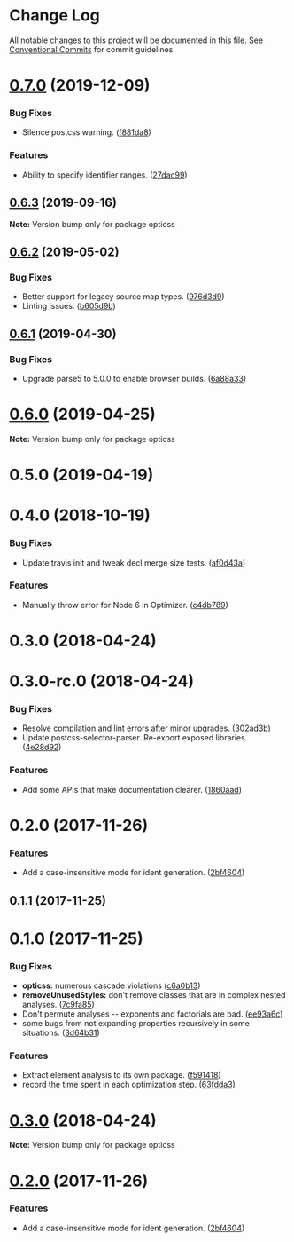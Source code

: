 # Change Log

All notable changes to this project will be documented in this file.
See [Conventional Commits](https://conventionalcommits.org) for commit guidelines.

# [0.7.0](https://github.com/linkedin/opticss/compare/opticss@0.6.3...opticss@0.7.0) (2019-12-09)


### Bug Fixes

* Silence postcss warning. ([f881da8](https://github.com/linkedin/opticss/commit/f881da8))


### Features

* Ability to specify identifier ranges. ([27dac99](https://github.com/linkedin/opticss/commit/27dac99))





## [0.6.3](https://github.com/linkedin/opticss/compare/opticss@0.6.2...opticss@0.6.3) (2019-09-16)

**Note:** Version bump only for package opticss





## [0.6.2](https://github.com/linkedin/opticss/compare/opticss@0.6.1...opticss@0.6.2) (2019-05-02)


### Bug Fixes

* Better support for legacy source map types. ([976d3d9](https://github.com/linkedin/opticss/commit/976d3d9))
* Linting issues. ([b605d9b](https://github.com/linkedin/opticss/commit/b605d9b))





## [0.6.1](https://github.com/linkedin/opticss/compare/opticss@0.6.0...opticss@0.6.1) (2019-04-30)


### Bug Fixes

* Upgrade parse5 to 5.0.0 to enable browser builds. ([6a88a33](https://github.com/linkedin/opticss/commit/6a88a33))





# [0.6.0](https://github.com/linkedin/opticss/compare/opticss@0.5.0...opticss@0.6.0) (2019-04-25)

**Note:** Version bump only for package opticss





# 0.5.0 (2019-04-19)



# 0.4.0 (2018-10-19)


### Bug Fixes

* Update travis init and tweak decl merge size tests. ([af0d43a](https://github.com/linkedin/opticss/commit/af0d43a))


### Features

* Manually throw error for Node 6 in Optimizer. ([c4db789](https://github.com/linkedin/opticss/commit/c4db789))



# 0.3.0 (2018-04-24)



# 0.3.0-rc.0 (2018-04-24)


### Bug Fixes

* Resolve compilation and lint errors after minor upgrades. ([302ad3b](https://github.com/linkedin/opticss/commit/302ad3b))
* Update postcss-selector-parser. Re-export exposed libraries. ([4e28d92](https://github.com/linkedin/opticss/commit/4e28d92))


### Features

* Add some APIs that make documentation clearer. ([1860aad](https://github.com/linkedin/opticss/commit/1860aad))



# 0.2.0 (2017-11-26)


### Features

* Add a case-insensitive mode for ident generation. ([2bf4604](https://github.com/linkedin/opticss/commit/2bf4604))



## 0.1.1 (2017-11-25)



# 0.1.0 (2017-11-25)


### Bug Fixes

* **opticss:** numerous cascade violations ([c6a0b13](https://github.com/linkedin/opticss/commit/c6a0b13))
* **removeUnusedStyles:** don't remove classes that are in complex nested analyses. ([7c9fa85](https://github.com/linkedin/opticss/commit/7c9fa85))
* Don't permute analyses -- exponents and factorials are bad. ([ee93a6c](https://github.com/linkedin/opticss/commit/ee93a6c))
* some bugs from not expanding properties recursively in some situations. ([3d64b31](https://github.com/linkedin/opticss/commit/3d64b31))


### Features

* Extract element analysis to its own package. ([f591418](https://github.com/linkedin/opticss/commit/f591418))
* record the time spent in each optimization step. ([63fdda3](https://github.com/linkedin/opticss/commit/63fdda3))





<a name="0.3.0"></a>
# [0.3.0](https://github.com/linkedin/opticss/compare/v0.3.0-rc.0...v0.3.0) (2018-04-24)

**Note:** Version bump only for package opticss





<a name="0.2.0"></a>
# [0.2.0](https://github.com/linkedin/opticss/compare/v0.1.1...v0.2.0) (2017-11-26)


### Features

* Add a case-insensitive mode for ident generation. ([2bf4604](https://github.com/linkedin/opticss/commit/2bf4604))
